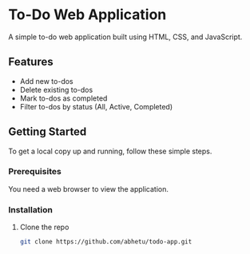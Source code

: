 # To-Do Web Application

A simple to-do web application built using HTML, CSS, and JavaScript.

## Features

- Add new to-dos
- Delete existing to-dos
- Mark to-dos as completed
- Filter to-dos by status (All, Active, Completed)

## Getting Started

To get a local copy up and running, follow these simple steps.

### Prerequisites

You need a web browser to view the application.

### Installation

1. Clone the repo
   ```sh
   git clone https://github.com/abhetu/todo-app.git
